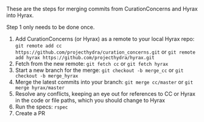 These are the steps for merging commits from CurationConcerns and Hyrax into Hyrax.

Step 1 only needs to be done once.

1. Add CurationConcerns (or Hyrax) as a remote to your local Hyrax repo: `git remote add cc https://github.com/projecthydra/curation_concerns.git` or `git remote add hyrax https://github.com/projecthydra/hyrax.git`
1. Fetch from the new remote: `git fetch cc` or `git fetch hyrax`
1. Start a new branch for the merge: `git checkout -b merge_cc` or `git checkout -b merge_hyrax`
1. Merge the latest commits into your branch: `git merge cc/master` or `git merge hyrax/master`
1. Resolve any conflicts, keeping an eye out for references to CC or Hyrax in the code or file paths, which you should change to Hyrax
1. Run the specs: `rspec`
1. Create a PR